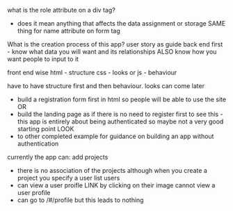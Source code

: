 what is the role attribute on a div tag?
- does it mean anything that affects the data assignment or storage
SAME thing for name attribute on form tag



What is the creation process of this app?
user story as guide
back end first - know what data you will want and its relationships ALSO know how you want people to input to it 

front end wise
html - structure
css - looks
or js - behaviour

have to have structure first and then behaviour. looks can come later

- build a registration form first in html so people will be able to use the site
OR
- build the landing page as if there is no need to register first to see this - this app is entirely about being authenticated so maybe not a very good starting point
LOOK
- to other completed example for guidance on building an app without authentication

currently the app can:
add projects
- there is no association of the projects although when you create a project you specify a user
list users
- can view a user proifle LINK by clicking on their image
cannot view a user profile
- can go to /#/profile but this leads to nothing